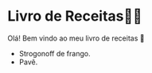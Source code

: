 # Livro de Receitas:man_cook:

Olá! Bem vindo ao meu livro de receitas :book:

- Strogonoff de frango.
- Pavê.
